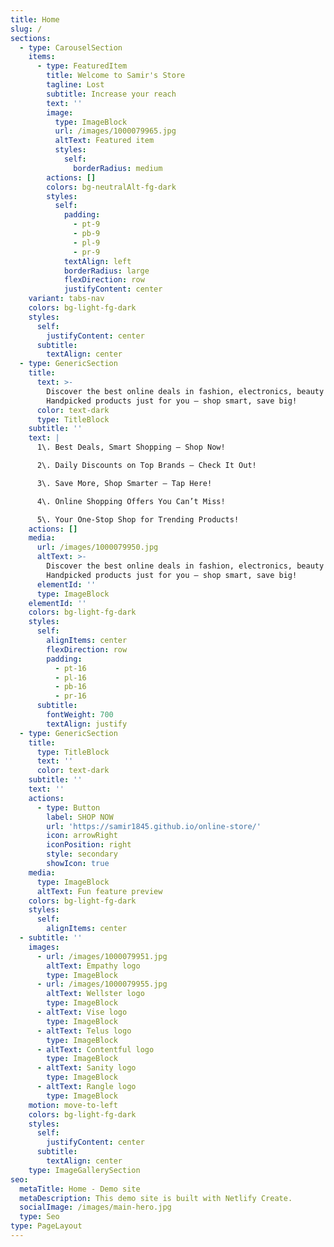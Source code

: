 ```yaml
---
title: Home
slug: /
sections:
  - type: CarouselSection
    items:
      - type: FeaturedItem
        title: Welcome to Samir's Store
        tagline: Lost
        subtitle: Increase your reach
        text: ''
        image:
          type: ImageBlock
          url: /images/1000079965.jpg
          altText: Featured item
          styles:
            self:
              borderRadius: medium
        actions: []
        colors: bg-neutralAlt-fg-dark
        styles:
          self:
            padding:
              - pt-9
              - pb-9
              - pl-9
              - pr-9
            textAlign: left
            borderRadius: large
            flexDirection: row
            justifyContent: center
    variant: tabs-nav
    colors: bg-light-fg-dark
    styles:
      self:
        justifyContent: center
      subtitle:
        textAlign: center
  - type: GenericSection
    title:
      text: >-
        Discover the best online deals in fashion, electronics, beauty & more.
        Handpicked products just for you – shop smart, save big!
      color: text-dark
      type: TitleBlock
    subtitle: ''
    text: |
      1\. Best Deals, Smart Shopping – Shop Now!

      2\. Daily Discounts on Top Brands – Check It Out!

      3\. Save More, Shop Smarter – Tap Here!

      4\. Online Shopping Offers You Can’t Miss!

      5\. Your One-Stop Shop for Trending Products!
    actions: []
    media:
      url: /images/1000079950.jpg
      altText: >-
        Discover the best online deals in fashion, electronics, beauty & more.
        Handpicked products just for you – shop smart, save big!
      elementId: ''
      type: ImageBlock
    elementId: ''
    colors: bg-light-fg-dark
    styles:
      self:
        alignItems: center
        flexDirection: row
        padding:
          - pt-16
          - pl-16
          - pb-16
          - pr-16
      subtitle:
        fontWeight: 700
        textAlign: justify
  - type: GenericSection
    title:
      type: TitleBlock
      text: ''
      color: text-dark
    subtitle: ''
    text: ''
    actions:
      - type: Button
        label: SHOP NOW
        url: 'https://samir1845.github.io/online-store/'
        icon: arrowRight
        iconPosition: right
        style: secondary
        showIcon: true
    media:
      type: ImageBlock
      altText: Fun feature preview
    colors: bg-light-fg-dark
    styles:
      self:
        alignItems: center
  - subtitle: ''
    images:
      - url: /images/1000079951.jpg
        altText: Empathy logo
        type: ImageBlock
      - url: /images/1000079955.jpg
        altText: Wellster logo
        type: ImageBlock
      - altText: Vise logo
        type: ImageBlock
      - altText: Telus logo
        type: ImageBlock
      - altText: Contentful logo
        type: ImageBlock
      - altText: Sanity logo
        type: ImageBlock
      - altText: Rangle logo
        type: ImageBlock
    motion: move-to-left
    colors: bg-light-fg-dark
    styles:
      self:
        justifyContent: center
      subtitle:
        textAlign: center
    type: ImageGallerySection
seo:
  metaTitle: Home - Demo site
  metaDescription: This demo site is built with Netlify Create.
  socialImage: /images/main-hero.jpg
  type: Seo
type: PageLayout
---
```

